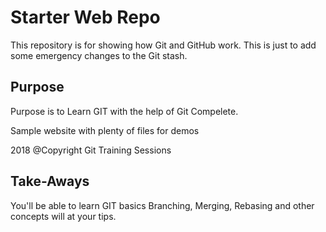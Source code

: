 # Starter Web Repo

This repository is for showing how Git and GitHub work. This is just to add some emergency changes to the Git stash.

## Purpose
Purpose is to Learn GIT with the help of Git Compelete.

Sample website with plenty of files for demos

2018 @Copyright Git Training Sessions

## Take-Aways 
You'll be able to learn GIT basics
Branching, Merging, Rebasing and other concepts will at your tips.